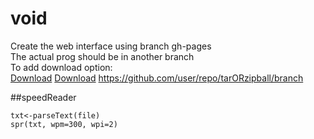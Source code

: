 void
====

  Create the web interface using branch gh-pages  
  The actual prog should be in another branch  
  To add download option:  
  <notextile>
    <a href="https://github.com/SRenan/void/zipball/master" class="download-button zip"><span>Download</span></a>
    <a href="https://github.com/SRenan/void/tarball/master" class="download-button tar"><span>Download</span></a>
    https://github.com/user/repo/tarORzipball/branch
  </notexttile>

##speedReader

    txt<-parseText(file)
    spr(txt, wpm=300, wpi=2)

